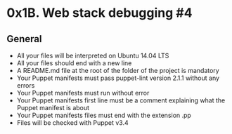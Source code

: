 # 0x1B. Web stack debugging #4

## General

- All your files will be interpreted on Ubuntu 14.04 LTS
- All your files should end with a new line
- A README.md file at the root of the folder of the project is mandatory
- Your Puppet manifests must pass puppet-lint version 2.1.1 without any errors
- Your Puppet manifests must run without error
- Your Puppet manifests first line must be a comment explaining what the Puppet  manifest is about
- Your Puppet manifests files must end with the extension .pp
- Files will be checked with Puppet v3.4
